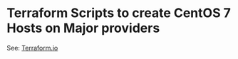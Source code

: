 # Terraform Scripts to create CentOS 7 Hosts on Major providers

See: [Terraform.io](http://terraform.io/)
